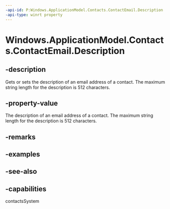 ```yaml
---
-api-id: P:Windows.ApplicationModel.Contacts.ContactEmail.Description
-api-type: winrt property
---
```


<!-- Property syntax
public string Description { get;  set; }
-->

# Windows.ApplicationModel.Contacts.ContactEmail.Description

## -description
Gets or sets the description of an email address of a contact. The maximum string length for the description is 512 characters.

## -property-value
The description of an email address of a contact. The maximum string length for the description is 512 characters.

## -remarks

## -examples

## -see-also

## -capabilities
contactsSystem
